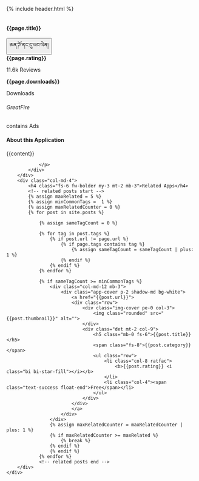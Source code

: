 {% include header.html %}
<div class="section-container p-2 p-xl-4">
    <div class="row">
        <div class="col-md-8 ps-4 ps-lg-3">
            <div class="row bg-white shadow-sm">
                <div class="col-md-4 p-3">
                    <img class="w-100" src="{{page.thumbnail}}" alt="">
                </div>
                <div class="col-md-8 p-2">
                    <h4 class="fw-semi fs-4 mb-3">{{page.title}}</h4>
                    <a href="{{page.apk}}" download>
                        <button class="btn btn-primary w-45 fw-semi fs-8 py-2 me-3"> ཨན་ཌོ་ནང་དུ་ཕབ་ལེན།</button>
                    </a>
                    <div class="row pt-4">
                        <div class="col-md-4 col-6 text-center">
                            <b>{{page.rating}} <i class="bi bi-star-fill"></i></b>
                            <p>11.6k Reviews</p>
                        </div>
                        <div class="col-md-4 col-6 text-center">
                            <b>{{page.downloads}}</b>
                            <p>Downloads</p>
                        </div>
                    </div>
                    <div class="auth pt-4">
                        <h6 class="text-primary fw-semi mb-0">GreatFire</h6>
                        <p class="fs-8">contains Ads</p>
                    </div>
                </div>
            </div>
            <div class="about row p-2 py-3 bg-white mt-4 shadow-sm">
                <h4 class="fw-semi fs-5">About this Application</h4>
                <p class="fs-8 text-justify">
                {{content}}

                </p>
            </div>
        </div>
        <div class="col-md-4">
            <h4 class="fs-6 fw-bolder my-3 mt-2 mb-3">Related Apps</h4>
            <!-- related posts start -->
            {% assign maxRelated = 5 %}
            {% assign minCommonTags =  1 %}
            {% assign maxRelatedCounter = 0 %}
            {% for post in site.posts %}

                {% assign sameTagCount = 0 %}
            
                {% for tag in post.tags %}
                    {% if post.url != page.url %}
                        {% if page.tags contains tag %}
                            {% assign sameTagCount = sameTagCount | plus: 1 %}
                        {% endif %}
                    {% endif %}
                {% endfor %}
            
                {% if sameTagCount >= minCommonTags %}
                    <div class="col-md-12 mb-3">
                        <div class="app-cover p-2 shadow-md bg-white">
                            <a href="{{post.url}}">
                            <div class="row">
                                <div class="img-cover pe-0 col-3"> 
                                    <img class="rounded" src="{{post.thumbnail}}" alt="">
                                </div>
                                <div class="det mt-2 col-9">
                                    <h5 class="mb-0 fs-6">{{post.title}}</h5>
                                    <span class="fs-8">{{post.category}}</span>
                                    <ul class="row">
                                        <li class="col-8 ratfac">
                                            <b>{{post.rating}} <i class="bi bi-star-fill"></i></b>
                                        </li>
                                        <li class="col-4"><span class="text-success float-end">Free</span></li>
                                    </ul>
                                </div>
                            </div>
                            </a>
                        </div>
                    </div>
                    {% assign maxRelatedCounter = maxRelatedCounter | plus: 1 %}
                    {% if maxRelatedCounter >= maxRelated %}
                        {% break %}
                    {% endif %}
                    {% endif %}
                {% endfor %}
                <!-- related posts end -->
        </div>
    </div>
</div>